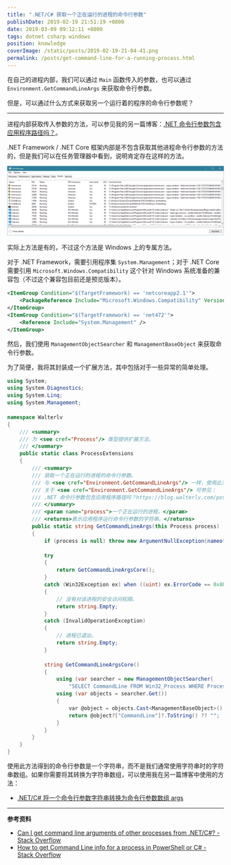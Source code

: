 ```yaml
---
title: ".NET/C# 获取一个正在运行的进程的命令行参数"
publishDate: 2019-02-19 21:51:19 +0800
date: 2019-03-09 09:12:11 +0800
tags: dotnet csharp windows
position: knowledge
coverImage: /static/posts/2019-02-19-21-04-41.png
permalink: /posts/get-command-line-for-a-running-process.html
---
```


在自己的进程内部，我们可以通过 `Main` 函数传入的参数，也可以通过 `Environment.GetCommandLineArgs` 来获取命令行参数。

但是，可以通过什么方式来获取另一个运行着的程序的命令行参数呢？

---

进程内部获取传入参数的方法，可以参见我的另一篇博客：[.NET 命令行参数包含应用程序路径吗？](/post/when-will-the-command-line-args-contain-the-executable-path)。

.NET Framework / .NET Core 框架内部是不包含获取其他进程命令行参数的方法的，但是我们可以在任务管理器中看到，说明肯定存在这样的方法。

![任务管理器中的命令行参数](/static/posts/2019-02-19-21-04-41.png)

实际上方法是有的，不过这个方法是 Windows 上的专属方法。

对于 .NET Framework，需要引用程序集 `System.Management`；对于 .NET Core 需要引用 `Microsoft.Windows.Compatibility` 这个针对 Windows 系统准备的兼容包（不过这个兼容包目前还是预览版本）。

```xml
<ItemGroup Condition="$(TargetFramework) == 'netcoreapp2.1'">
    <PackageReference Include="Microsoft.Windows.Compatibility" Version="2.1.0-preview.19073.11" />
</ItemGroup>
<ItemGroup Condition="$(TargetFramework) == 'net472'">
    <Reference Include="System.Management" />
</ItemGroup>
```

然后，我们使用 `ManagementObjectSearcher` 和 `ManagementBaseObject` 来获取命令行参数。

为了简便，我将其封装成一个扩展方法，其中包括对于一些异常的简单处理。

```csharp
using System;
using System.Diagnostics;
using System.Linq;
using System.Management;

namespace Walterlv
{
    /// <summary>
    /// 为 <see cref="Process"/> 类型提供扩展方法。
    /// </summary>
    public static class ProcessExtensions
    {
        /// <summary>
        /// 获取一个正在运行的进程的命令行参数。
        /// 与 <see cref="Environment.GetCommandLineArgs"/> 一样，使用此方法获取的参数是包含应用程序路径的。
        /// 关于 <see cref="Environment.GetCommandLineArgs"/> 可参见：
        /// .NET 命令行参数包含应用程序路径吗？https://blog.walterlv.com/post/when-will-the-command-line-args-contain-the-executable-path.html
        /// </summary>
        /// <param name="process">一个正在运行的进程。</param>
        /// <returns>表示应用程序运行命令行参数的字符串。</returns>
        public static string GetCommandLineArgs(this Process process)
        {
            if (process is null) throw new ArgumentNullException(nameof(process));

            try
            {
                return GetCommandLineArgsCore();
            }
            catch (Win32Exception ex) when ((uint) ex.ErrorCode == 0x80004005)
            {
                // 没有对该进程的安全访问权限。
                return string.Empty;
            }
            catch (InvalidOperationException)
            {
                // 进程已退出。
                return string.Empty;
            }

            string GetCommandLineArgsCore()
            {
                using (var searcher = new ManagementObjectSearcher(
                    "SELECT CommandLine FROM Win32_Process WHERE ProcessId = " + process.Id))
                using (var objects = searcher.Get())
                {
                    var @object = objects.Cast<ManagementBaseObject>().SingleOrDefault();
                    return @object?["CommandLine"]?.ToString() ?? "";
                }
            }
        }
    }
}
```

使用此方法得到的命令行参数是一个字符串，而不是我们通常使用字符串时的字符串数组。如果你需要将其转换为字符串数组，可以使用我在另一篇博客中使用的方法：

- [.NET/C# 将一个命令行参数字符串转换为命令行参数数组 args](/post/convert-command-line-string-to-args-array)

---

**参考资料**

- [Can I get command line arguments of other processes from .NET/C#? - Stack Overflow](https://stackoverflow.com/a/2633674/6233938)
- [How to get Command Line info for a process in PowerShell or C# - Stack Overflow](https://stackoverflow.com/a/17582576/6233938)


